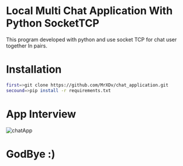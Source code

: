 # Local Multi Chat Application With Python SocketTCP
This program developed with python and use socket TCP for chat user together In pairs.
# Installation

```bash
first=>git clone https://github.com/MrXDv/chat_application.git
secound=>pip install -r requirements.txt
```

# App Interview
![chatApp](https://user-images.githubusercontent.com/63051195/127721207-501444a9-4523-4695-9c38-942a838863f3.gif)

# GodBye :)
